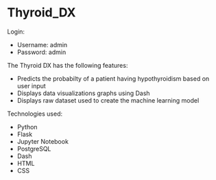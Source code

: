 # Thyroid_DX
Login:
- Username: admin
- Password: admin

The Thyroid DX has the following features:
- Predicts the probabilty of a patient having hypothyroidism based on user input
- Displays data visualizations graphs using Dash
- Displays raw dataset used to create the machine learning model

 Technologies used:
 - Python
 - Flask
 - Jupyter Notebook
 - PostgreSQL
 - Dash
 - HTML
 - CSS
